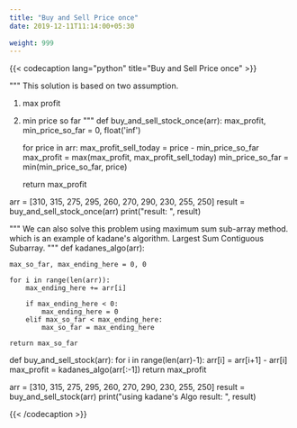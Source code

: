 ```yaml
---
title: "Buy and Sell Price once"
date: 2019-12-11T11:14:00+05:30
 
weight: 999
---
```


{{< codecaption lang="python" title="Buy and Sell Price once" >}}

"""
This solution is based on two assumption.
1. max profit 
2. min price so far 
"""
def buy_and_sell_stock_once(arr):
    max_profit, min_price_so_far = 0, float('inf')

    for price in arr:
        max_profit_sell_today = price - min_price_so_far
        max_profit = max(max_profit, max_profit_sell_today)
        min_price_so_far = min(min_price_so_far, price)
    
    return max_profit

arr = [310, 315, 275, 295, 260, 270, 290, 230, 255, 250]
result = buy_and_sell_stock_once(arr)
print("result: ", result)


"""
We can also solve this problem using maximum sum sub-array method.
which is an example of kadane's algorithm.
Largest Sum Contiguous Subarray.
"""
def kadanes_algo(arr):

    max_so_far, max_ending_here = 0, 0

    for i in range(len(arr)):
        max_ending_here += arr[i]

        if max_ending_here < 0:
            max_ending_here = 0
        elif max_so_far < max_ending_here:
            max_so_far = max_ending_here

    return max_so_far

def buy_and_sell_stock(arr):
    for i in range(len(arr)-1):
        arr[i] = arr[i+1] - arr[i]
    max_profit = kadanes_algo(arr[:-1])
    return max_profit

arr = [310, 315, 275, 295, 260, 270, 290, 230, 255, 250]
result = buy_and_sell_stock(arr)
print("using kadane's Algo result: ", result)

{{< /codecaption >}}